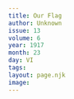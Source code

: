 ```yaml
---
title: Our Flag
author: Unknown
issue: 13
volume: 6
year: 1917
month: 23
day: VI
tags:
layout: page.njk
image:
---
```



